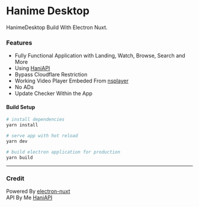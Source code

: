 # Hanime Desktop

HanimeDesktop Build With Electron Nuxt.  

### Features

- Fully Functional Application with Landing, Watch, Browse, Search and More
- Using [HaniAPI](https://github.com/nyt92/hanime-python-api) 
- Bypass Cloudflare Restriction
- Working Video Player Embeded From [nsplayer](https://player.nscdn.ml)
- No ADs
- Update Checker Within the App

#### Build Setup

``` bash
# install dependencies
yarn install

# serve app with hot reload
yarn dev

# build electron application for production
yarn build

```

---

### Credit

Powered By [electron-nuxt](https://github.com/michalzaq12/electron-nuxt)  
API By Me [HaniAPI](https://github.com/nyt92/hanime-python-api)

